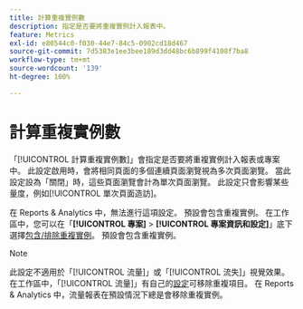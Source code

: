 ```yaml
---
title: 計算重複實例數
description: 指定是否要將重複實例計入報表中。
feature: Metrics
exl-id: e80544c0-f030-44e7-84c5-0902cd18d467
source-git-commit: 7d5383e1ee3bee189d3dd48bc6b899f4108f7ba8
workflow-type: tm+mt
source-wordcount: '139'
ht-degree: 100%

---
```


# 計算重複實例數

「[!UICONTROL 計算重複實例數]」會指定是否要將重複實例計入報表或專案中。 此設定啟用時，會將相同頁面的多個連續頁面瀏覽視為多次頁面瀏覽。 當此設定設為「關閉」時，這些頁面瀏覽會計為單次頁面瀏覽。 此設定只會影響某些量度，例如[!UICONTROL 單次頁面造訪]。

在 Reports &amp; Analytics 中，無法進行這項設定。 預設會包含重複實例。
在工作區中，您可以在「**[!UICONTROL 專案]** > **[!UICONTROL 專案資訊和設定]**」底下選擇[包含/排除重複實例](/help/analyze/analysis-workspace/build-workspace-project/freeform-overview.md)。 預設會包含重複實例。

>[!NOTE]
>此設定不適用於「[!UICONTROL 流量]」或「[!UICONTROL 流失]」視覺效果。 在工作區中，「[!UICONTROL 流量]」有自己的[設定](/help/analyze/analysis-workspace/visualizations/c-flow/flow-settings.md)可移除重複項目。 在 Reports &amp; Analytics 中，流量報表在預設情況下總是會移除重複實例。
